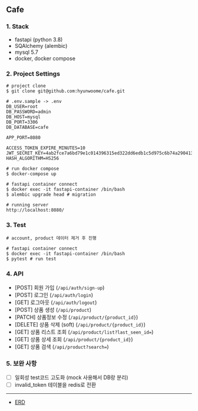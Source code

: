 ## Cafe

### 1. Stack

- fastapi (python 3.8)
- SQAlchemy (alembic)
- mysql 5.7
- docker, docker compose

### 2. Project Settings

```shell
# project clone
$ git clone git@github.com:hyunwoome/cafe.git
```

```shell
# .env.sample -> .env
DB_USER=root
DB_PASSWORD=admin
DB_HOST=mysql
DB_PORT=3306
DB_DATABASE=cafe

APP_PORT=8080

ACCESS_TOKEN_EXPIRE_MINUTES=10
JWT_SECRET_KEY=4ab2fce7a6bd79e1c014396315ed322dd6edb1c5d975c6b74a2904135172c03c
HASH_ALGORITHM=HS256
```

```shell
# run docker compose
$ docker-compose up

# fastapi container connect
$ docker exec -it fastapi-container /bin/bash
$ alembic upgrade head # migration

# running server
http://localhost:8080/
```

### 3. Test

```shell
# account, product 데이터 제거 후 진행

# fastapi container connect
$ docker exec -it fastapi-container /bin/bash
$ pytest # run test
```

### 4. API

- [POST] 회원 가입 (`/api/auth/sign-up`)
- [POST] 로그인 (`/api/auth/login`)
- [GET] 로그아웃 (`/api/auth/logout`)
- [POST] 상품 생성 (`/api/product`)
- [PATCH] 상품정보 수정 (`/api/product/{product_id}`)
- [DELETE] 상품 삭제 (soft) (`/api/product/{product_id}`)
- [GET] 상품 리스트 조회 (`/api/product/list?last_seen_id=`)
- [GET] 상품 상세 조회 (`/api/product/{product_id}`)
- [GET] 상품 검색 (`/api/product?search=`)


### 5. 보완 사항

- [ ] 일회성 test코드 고도화 (mock 사용해서 DB랑 분리)
- [ ] invalid_token 테이블을 redis로 전환

---

- [ERD](https://dbdiagram.io/d/64704de87764f72fcfe1ba35)